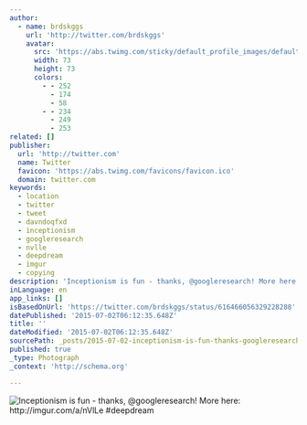 ```yaml
---
author:
  - name: brdskggs
    url: 'http://twitter.com/brdskggs'
    avatar:
      src: 'https://abs.twimg.com/sticky/default_profile_images/default_profile_3_bigger.png'
      width: 73
      height: 73
      colors:
        - - 252
          - 174
          - 58
        - - 234
          - 249
          - 253
related: []
publisher:
  url: 'http://twitter.com'
  name: Twitter
  favicon: 'https://abs.twimg.com/favicons/favicon.ico'
  domain: twitter.com
keywords:
  - location
  - twitter
  - tweet
  - davndoqfxd
  - inceptionism
  - googleresearch
  - nvlle
  - deepdream
  - imgur
  - copying
description: 'Inceptionism is fun - thanks, @googleresearch! More here: http://imgur.com/a/nVlLe #deepdream'
inLanguage: en
app_links: []
isBasedOnUrl: 'https://twitter.com/brdskggs/status/616466056329228288'
datePublished: '2015-07-02T06:12:35.648Z'
title: ''
dateModified: '2015-07-02T06:12:35.648Z'
sourcePath: _posts/2015-07-02-inceptionism-is-fun-thanks-googleresearch-more-here-ht.md
published: true
_type: Photograph
_context: 'http://schema.org'

---
```

![Inceptionism is fun - thanks&comma; &commat;googleresearch&excl; More here&colon; http&colon;&sol;&sol;imgur&period;com&sol;a&sol;nVlLe &num;deepdream](https://pbs.twimg.com/media/CI4gnI3UwAA6Ar9.jpg:large)